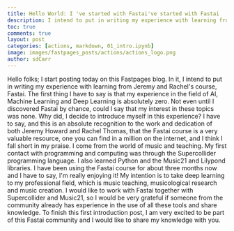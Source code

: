 ```yaml
---
title: Hello World: I 've started with Fastai've started with Fastai 
description: I intend to put in writing my experience with learning from Jeremy and Rachel's course, Fastai.
toc: true
comments: true
layout: post
categories: [actions, markdown, 01_intro.ipynb]
image: images/fastpages_posts/actions/actions_logo.png
author: sdCarr
---
```



Hello folks;
I start posting today on this Fastpages blog. In it, I intend to put in writing my experience with learning from Jeremy and Rachel's course, Fastai.
The first thing I have to say is that my experience in the field of AI, Machine Learning and Deep Learning is absolutely zero. Not even until I discovered Fastai by chance, could I say that my interest in these topics was none. Why did, I decide to introduce myself in this experience? I have to say, and this is an absolute recognition to the work and dedication of both Jeremy Howard and Rachel Thomas, that the Fastai course is a very valuable resource, one you can find in a million on the internet, and I think I fall short in my praise.
I come from the world of music and teaching. My first contact with programming and computing was through the Supercollider programming language. I also learned Python and the Music21 and Lilypond libraries. 
I have been using the Fastai course for about three months now and I have to say, I'm really enjoying it! 
My intention is to take deep learning to my professional field, which is music teaching, musicological research and music creation. 
I would like to work with Fastai together with Supercollider and Music21, so I would be very grateful if someone from the community already has experience in the use of all these tools and share knowledge.
To finish this first introduction post, I am very excited to be part of this Fastai community and I would like to share my knowledge with you.


